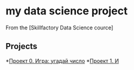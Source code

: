 # my data science project
From the [Skillfactory Data Science cource]

## Projects

*[Проект 0. Игра: угадай число]()
*[Проект 1. И]()
